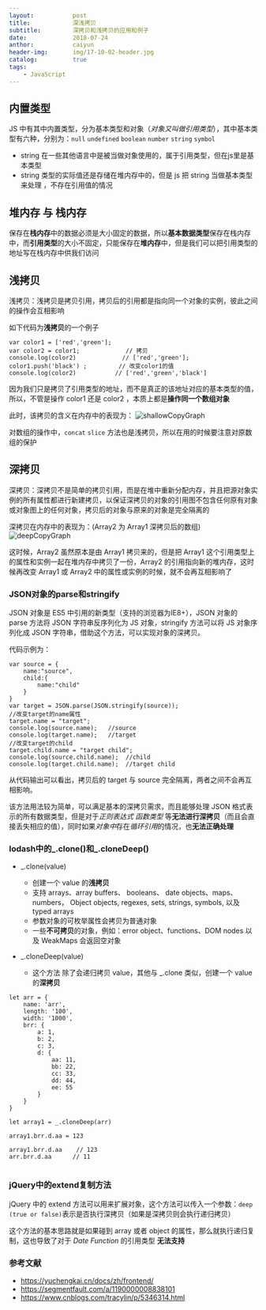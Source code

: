 ```yaml
---
layout:           post
title:            深浅拷贝
subtitle:         深拷贝和浅拷贝的应用和例子
date:             2018-07-24
anthor:           caiyun
header-img:       img/17-10-02-header.jpg 
catalog:          true
tags:             
    - JavaScript
---
```


## 内置类型
JS 中有其中内置类型，分为基本类型和对象（*对象又叫做引用类型*），其中基本类型有六种，分别为：`null` `undefined` `boolean` `number` `string` `symbol`
* string 在一些其他语言中是被当做对象使用的，属于引用类型，但在js里是基本类型
* string 类型的实际值还是存储在堆内存中的，但是 js 把 string 当做基本类型来处理 ，不存在引用值的情况

## 堆内存 与 栈内存
保存在**栈内存**中的数据必须是大小固定的数据，所以**基本数据类型**保存在栈内存中，而**引用类型**的大小不固定，只能保存在**堆内存**中，但是我们可以把引用类型的地址写在栈内存中供我们访问

## 浅拷贝
浅拷贝：浅拷贝是拷贝引用，拷贝后的引用都是指向同一个对象的实例，彼此之间的操作会互相影响

如下代码为**浅拷贝**的一个例子

```
var color1 = ['red','green'];
var color2 = color1;             // 拷贝
console.log(color2)             // ['red','green'];
color1.push('black') ;         // 改变color1的值
console.log(color2)           // ['red','green','black']
```
因为我们只是拷贝了引用类型的地址，而不是真正的该地址对应的基本类型的值，所以，不管是操作 color1 还是 color2 ，本质上都是**操作同一个数组对象**

此时，该拷贝的含义在内存中的表现为：
![shallowCopyGraph](http://agcaiyun.compelcode.com/shallowCopyGraph.png)

对数组的操作中，`concat` `slice` 方法也是浅拷贝，所以在用的时候要注意对原数组的保护


## 深拷贝
深拷贝：深拷贝不是简单的拷贝引用，而是在堆中重新分配内存，并且把源对象实例的所有属性都进行新建拷贝，以保证深拷贝的对象的引用图不包含任何原有对象或对象图上的任何对象，拷贝后的对象与原来的对象是完全隔离的


深拷贝在内存中的表现为：(Array2 为 Array1 深拷贝后的数组)
![deepCopyGraph](http://agcaiyun.compelcode.com/deepCopyGraph.png)

这时候，Array2 虽然原本是由 Array1 拷贝来的，但是把 Array1 这个引用类型上的属性和实例一起在堆内存中拷贝了一份，Array2 的引用指向新的堆内存，这时候再改变 Array1 或 Array2 中的属性或实例的时候，就不会再互相影响了

### JSON对象的parse和stringify
JSON 对象是 ES5 中引用的新类型（支持的浏览器为IE8+），JSON 对象的 parse 方法将 JSON 字符串反序列化为 JS 对象，stringify 方法可以将 JS 对象序列化成 JSON 字符串，借助这个方法，可以实现对象的深拷贝。

代码示例为：
```
var source = {
    name:"source",
    child:{
        name:"child"
    }
}
var target = JSON.parse(JSON.stringify(source));
//改变target的name属性
target.name = "target";
console.log(source.name);   //source
console.log(target.name);   //target
//改变target的child
target.child.name = "target child";
console.log(source.child.name);  //child
console.log(target.child.name);  //target child
```

从代码输出可以看出，拷贝后的 target 与 source 完全隔离，两者之间不会再互相影响。

该方法用法较为简单，可以满足基本的深拷贝需求，而且能够处理 JSON 格式表示的所有数据类型，但是对于*正则表达式* *函数类型* 等**无法进行深拷贝**（而且会直接丢失相应的值），同时如果*对象中*存在*循环引用*的情况，也**无法正确处理**

### lodash中的_.clone()和_.cloneDeep()
* _.clone(value)
    * 创建一个 value 的**浅拷贝**
    * 支持 arrays、array buffers、 booleans、 date objects、maps、 numbers， Object objects, regexes, sets, strings, symbols, 以及 typed arrays
    * 参数对象的可枚举属性会拷贝为普通对象
    * 一些**不可拷贝**的对象，例如：error object、functions、DOM nodes 以及 WeakMaps 会返回空对象

* _.cloneDeep(value)
    * 这个方法 除了会递归拷贝 value，其他与 _.clone 类似，创建一个 value 的**深拷贝**

```
let arr = {
    name: 'arr',
    length: '100',
    width: '1000',
	brr: {
		a: 1,
        b: 2,
        c: 3,
        d: {
            aa: 11,
            bb: 22,
            cc: 33,
            dd: 44,
            ee: 55
        }
    }
}

let array1 = _.cloneDeep(arr)

array1.brr.d.aa = 123

array1.brr.d.aa    // 123
arr.brr.d.aa      // 11
 
```

### jQuery中的extend复制方法
jQuery 中的 extend 方法可以用来扩展对象，这个方法可以传入一个参数：`deep` `(true or false)`表示是否执行深拷贝（如果是深拷贝则会执行递归拷贝）

这个方法的基本思路就是如果碰到 array 或者 object 的属性，那么就执行递归复制，这也导致了对于 *Date* *Function* 的引用类型 **无法支持**

### 参考文献
* https://yuchengkai.cn/docs/zh/frontend/
* https://segmentfault.com/a/1190000008838101
* https://www.cnblogs.com/tracylin/p/5346314.html